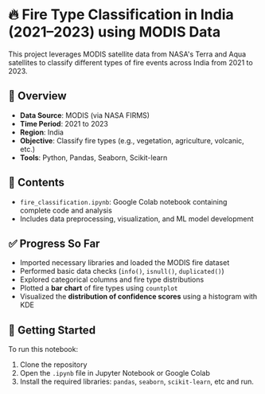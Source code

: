 # 🔥 Fire Type Classification in India (2021–2023) using MODIS Data

This project leverages MODIS satellite data from NASA's Terra and Aqua satellites to classify different types of fire events across India from 2021 to 2023.

## 📌 Overview

* **Data Source**: MODIS (via NASA FIRMS)
* **Time Period**: 2021 to 2023
* **Region**: India
* **Objective**: Classify fire types (e.g., vegetation, agriculture, volcanic, etc.)
* **Tools**: Python, Pandas, Seaborn, Scikit-learn

## 📁 Contents

* `fire_classification.ipynb`: Google Colab notebook containing complete code and analysis
* Includes data preprocessing, visualization, and ML model development

## ✅ Progress So Far

* Imported necessary libraries and loaded the MODIS fire dataset
* Performed basic data checks (`info()`, `isnull()`, `duplicated()`)
* Explored categorical columns and fire type distributions
* Plotted a **bar chart** of fire types using `countplot`
* Visualized the **distribution of confidence scores** using a histogram with KDE

## 🚀 Getting Started

To run this notebook:

1. Clone the repository
2. Open the `.ipynb` file in Jupyter Notebook or Google Colab
3. Install the required libraries: `pandas`, `seaborn`, `scikit-learn`, etc and run.
